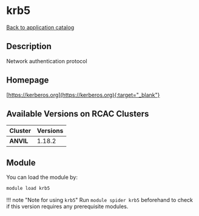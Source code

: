 # krb5

[Back to application catalog](../app_catalog.md)

## Description

Network authentication protocol

## Homepage

[https://kerberos.org](https://kerberos.org){:target="_blank"}

## Available Versions on RCAC Clusters

|Cluster|Versions|
|---|---|
**ANVIL**|1.18.2

## Module

You can load the module by:

```bash
module load krb5
```

!!! note "Note for using `krb5`"
    Run `module spider krb5` beforehand to check if this version requires any prerequisite modules.
